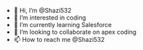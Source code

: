 - 👋 Hi, I’m @Shazi532
- 👀 I’m interested in coding
- 🌱 I’m currently learning Salesforce
- 💞️ I’m looking to collaborate on apex coding
- 📫 How to reach me @Shazi532

<!---
Shazi532/Shazi532 is a ✨ special ✨ repository because its `README.md` (this file) appears on your GitHub profile.
You can click the Preview link to take a look at your changes.
--->
